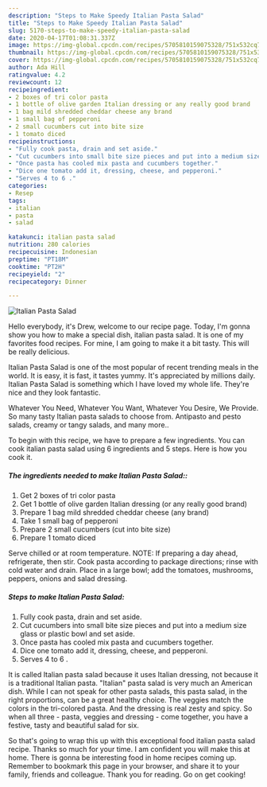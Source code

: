 ```yaml
---
description: "Steps to Make Speedy Italian Pasta Salad"
title: "Steps to Make Speedy Italian Pasta Salad"
slug: 5170-steps-to-make-speedy-italian-pasta-salad
date: 2020-04-17T01:08:31.337Z
image: https://img-global.cpcdn.com/recipes/5705810159075328/751x532cq70/italian-pasta-salad-recipe-main-photo.jpg
thumbnail: https://img-global.cpcdn.com/recipes/5705810159075328/751x532cq70/italian-pasta-salad-recipe-main-photo.jpg
cover: https://img-global.cpcdn.com/recipes/5705810159075328/751x532cq70/italian-pasta-salad-recipe-main-photo.jpg
author: Ada Hill
ratingvalue: 4.2
reviewcount: 12
recipeingredient:
- 2 boxes of tri color pasta
- 1 bottle of olive garden Italian dressing or any really good brand
- 1 bag mild shredded cheddar cheese any brand
- 1 small bag of pepperoni
- 2 small cucumbers cut into bite size
- 1 tomato diced
recipeinstructions:
- "Fully cook pasta, drain and set aside."
- "Cut cucumbers into small bite size pieces and put into a medium size glass or plastic bowl and set aside."
- "Once pasta has cooled mix pasta and cucumbers together."
- "Dice one tomato add it, dressing, cheese, and pepperoni."
- "Serves 4 to 6 ."
categories:
- Resep
tags:
- italian
- pasta
- salad

katakunci: italian pasta salad
nutrition: 280 calories
recipecuisine: Indonesian
preptime: "PT18M"
cooktime: "PT2H"
recipeyield: "2"
recipecategory: Dinner

---
```



![Italian Pasta Salad](https://img-global.cpcdn.com/recipes/5705810159075328/751x532cq70/italian-pasta-salad-recipe-main-photo.jpg)

Hello everybody, it's Drew, welcome to our recipe page. Today, I'm gonna show you how to make a special dish, italian pasta salad. It is one of my favorites food recipes. For mine, I am going to make it a bit tasty. This will be really delicious.

Italian Pasta Salad is one of the most popular of recent trending meals in the world. It is easy, it is fast, it tastes yummy. It's appreciated by millions daily. Italian Pasta Salad is something which I have loved my whole life. They're nice and they look fantastic.

Whatever You Need, Whatever You Want, Whatever You Desire, We Provide. So many tasty Italian pasta salads to choose from. Antipasto and pesto salads, creamy or tangy salads, and many more..


To begin with this recipe, we have to prepare a few ingredients. You can cook italian pasta salad using 6 ingredients and 5 steps. Here is how you cook it.

##### The ingredients needed to make Italian Pasta Salad::

1. Get 2 boxes of tri color pasta
1. Get 1 bottle of olive garden Italian dressing (or any really good brand)
1. Prepare 1 bag mild shredded cheddar cheese (any brand)
1. Take 1 small bag of pepperoni
1. Prepare 2 small cucumbers (cut into bite size)
1. Prepare 1 tomato diced


Serve chilled or at room temperature. NOTE: If preparing a day ahead, refrigerate, then stir. Cook pasta according to package directions; rinse with cold water and drain. Place in a large bowl; add the tomatoes, mushrooms, peppers, onions and salad dressing. 

##### Steps to make Italian Pasta Salad:

1. Fully cook pasta, drain and set aside.
1. Cut cucumbers into small bite size pieces and put into a medium size glass or plastic bowl and set aside.
1. Once pasta has cooled mix pasta and cucumbers together.
1. Dice one tomato add it, dressing, cheese, and pepperoni.
1. Serves 4 to 6 .


It is called Italian pasta salad because it uses Italian dressing, not because it is a traditional Italian pasta. &#34;Italian&#34; pasta salad is very much an American dish. While I can not speak for other pasta salads, this pasta salad, in the right proportions, can be a great healthy choice. The veggies match the colors in the tri-colored pasta. And the dressing is real zesty and spicy. So when all three - pasta, veggies and dressing - come together, you have a festive, tasty and beautiful salad for six. 

So that's going to wrap this up with this exceptional food italian pasta salad recipe. Thanks so much for your time. I am confident you will make this at home. There is gonna be interesting food in home recipes coming up. Remember to bookmark this page in your browser, and share it to your family, friends and colleague. Thank you for reading. Go on get cooking!
